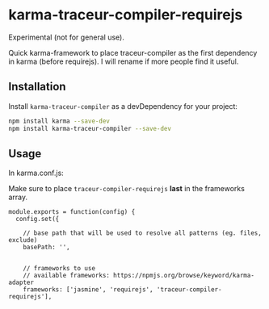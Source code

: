 karma-traceur-compiler-requirejs
====

Experimental (not for general use).

Quick karma-framework to place traceur-compiler as the first dependency in karma (before requirejs). I will rename if more people find it useful.

## Installation

Install `karma-traceur-compiler` as a devDependency for your project:

```bash
npm install karma --save-dev
npm install karma-traceur-compiler --save-dev
```

## Usage

In karma.conf.js:

Make sure to place `traceur-compiler-requirejs` **last** in the frameworks array.

```
module.exports = function(config) {
  config.set({

    // base path that will be used to resolve all patterns (eg. files, exclude)
    basePath: '',


    // frameworks to use
    // available frameworks: https://npmjs.org/browse/keyword/karma-adapter
    frameworks: ['jasmine', 'requirejs', 'traceur-compiler-requirejs'],
```
